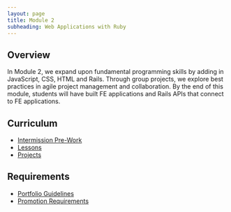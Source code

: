 ```yaml
---
layout: page
title: Module 2
subheading: Web Applications with Ruby
---
```


## Overview  

In Module 2, we expand upon fundamental programming skills by adding in JavaScript, CSS, HTML and Rails. Through group projects, we explore best practices in agile project management and collaboration. By the end of this module, students will have built FE applications and Rails APIs that connect to FE applications. 

## Curriculum
- [Intermission Pre-Work](./intermission_work)
- [Lessons](./lessons)
- [Projects](./projects)


<!-- ## Other Resources -->


## Requirements
- [Portfolio Guidelines](../module1/requirements/portfolio_guidelines.md)
- [Promotion Requirements](./promotion_requirements.md)